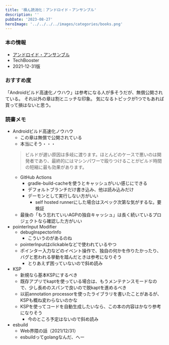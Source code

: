 ```yaml
---
title: '積ん読消化：アンドロイド・アンサンブル'
description: ''
pubDate: '2023-08-27'
heroImage: '../../../../images/categories/books.png'
---
```


### 本の情報

- [アンドロイド・アンサンブル](https://techbooster.booth.pm/items/3537802)
- TechBooster
- 2021-12-31版

### おすすめ度

「Androidビルド高速化ノウハウ」は参考になる人が多そうだが、無償公開されている。
それ以外の章は割とニッチな印象。
気になるトピックが1つでもあれば買って損はないと思う。

### 読書メモ

- Androidビルド高速化ノウハウ
  - この章は無償で公開されている
  - 本当にそう・・・
  > ビルドが遅い原因は多岐に渡ります。ほとんどのケースで悪いのは開発者であり、最終的にはマシンパワーで殴りつけることがビルド時間の短縮に最も効果があります。
  - GitHub Actions
    - gradle-build-cacheを使うとキャッシュがいい感じにできる
    - デフォルトブランチだけ書き込み、他は読み込みだけ
    - デーモンとして実行しない方がいい
      - self hosted runnerにした場合はスペック次第な気がするな。要検証
  - 最後の「もう忘れていいAGPの独自キャッシュ」は長く続いているプロジェクトなら確認した方がいい
- pointerInput Modifier
  - debugInspectorInfo
    - こういうのがあるのね
  - pointerInputはclickableなどで使われているやつ
  - ポインター入力などのイベント操作で、独自の何かを作りたかったり、バグと思われる挙動を踏んだときは参考になりそう
    - とりあえず困っていないので斜め読み
- KSP
  - 新規なら基本KSPにするべき
  - 既存アプリでkaptを使っている場合は、もうメンテナンスモードなので、少し長めのスパンで良いので脱kaptを進めるべき
  - 以前annotation processorを使ったライブラリを書いたことがあるが、KSPも概ね変わらないのかな
  - KSPを使ってコードを自動生成したいなら、この本の内容はかなり参考になりそう
    - 今のところ予定はないので斜め読み
- esbuild
  - Web界隈の話（2021/12/31）
  - esbuildってgolangなんだ、へー
